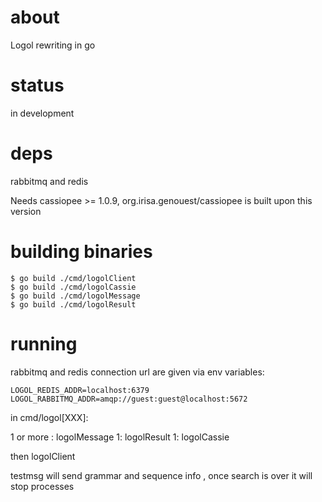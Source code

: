 # about

Logol rewriting in go

# status

in development

# deps

rabbitmq and redis

Needs cassiopee >= 1.0.9, org.irisa.genouest/cassiopee is built upon this version

# building binaries

    $ go build ./cmd/logolClient
    $ go build ./cmd/logolCassie
    $ go build ./cmd/logolMessage
    $ go build ./cmd/logolResult


# running

rabbitmq and redis connection url are given via env variables:

    LOGOL_REDIS_ADDR=localhost:6379
    LOGOL_RABBITMQ_ADDR=amqp://guest:guest@localhost:5672


in cmd/logol[XXX]:

1 or more : logolMessage
1: logolResult
1: logolCassie

then logolClient

testmsg will send grammar and sequence info , once search is over it will stop processes
